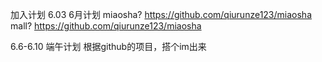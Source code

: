 加入计划
6.03
6月计划
miaosha?
https://github.com/qiurunze123/miaosha
mall?
https://github.com/qiurunze123/miaosha


6.6-6.10 端午计划
根据github的项目，搭个im出来
